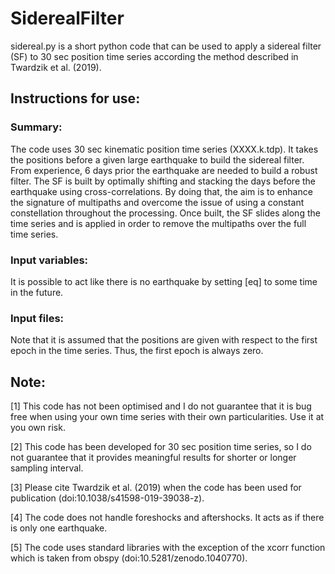 # SiderealFilter

sidereal.py is a short python code that can be used to apply a sidereal filter (SF) to 30 sec position time series according the method described in Twardzik et al. (2019).  

## Instructions for use:

### Summary: 

The code uses 30 sec kinematic position time series (XXXX.k.tdp). It takes the positions before a given large earthquake to build the sidereal filter. From experience, 6 days prior the earthquake are needed to build a robust filter. The SF is built by optimally shifting and stacking the days before the earthquake using cross-correlations. By doing that, the aim is to enhance the signature of multipaths and overcome the issue of using a constant constellation throughout the processing. Once built, the SF slides along the time series and is applied in order to remove the multipaths over the full time series. 

### Input variables: 

It is possible to act like there is no earthquake by setting [eq] to some time in the future.

### Input files: 

Note that it is assumed that the positions are given with respect to the first epoch in the time series. Thus, the first epoch is always zero.

## Note:
[1] This code has not been optimised and I do not guarantee that it is bug free when using your own time series with their own particularities. Use it at you own risk.

[2] This code has been developed for 30 sec position time series, so I do not guarantee that it provides meaningful results for shorter or longer sampling interval.

[3] Please cite Twardzik et al. (2019) when the code has been used for publication (doi:10.1038/s41598-019-39038-z).

[4] The code does not handle foreshocks and aftershocks. It acts as if there is only one earthquake.

[5] The code uses standard libraries with the exception of the xcorr function which is taken from obspy (doi:10.5281/zenodo.1040770).

